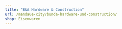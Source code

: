```yaml
---
title: "B&A Hardware & Construction"
url: /mandaue-city/bunda-hardware-und-construction/
shop: Eisenwaren
---
```

